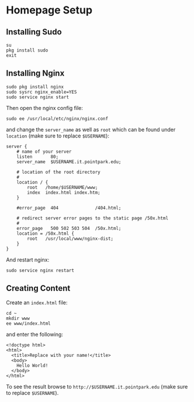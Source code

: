 # Homepage Setup

## Installing Sudo

```
su
pkg install sudo
exit
```

## Installing Nginx

```
sudo pkg install nginx
sudo sysrc nginx_enable=YES
sudo service nginx start
```

Then open the nginx config file:

```
sudo ee /usr/local/etc/nginx/nginx.conf
```

and change the `server_name` as well as `root` which can be found under `location` (make sure to replace `$USERNAME`):

```
server {
    # name of your server
    listen       80;
    server_name  $USERNAME.it.pointpark.edu;

    # location of the root directory
    #
    location / {
        root   /home/$USERNAME/www;
        index  index.html index.htm;
    }

    #error_page  404              /404.html;

    # redirect server error pages to the static page /50x.html
    #
    error_page   500 502 503 504  /50x.html;
    location = /50x.html {
        root   /usr/local/www/nginx-dist;
    }
}
```

And restart nginx:

```
sudo service nginx restart
```

## Creating Content

Create an `index.html` file:

```
cd ~
mkdir www
ee www/index.html
```

and enter the following:

```
<!doctype html>
<html>
  <title>Replace with your name!</title>
  <body>
    Hello World!
  </body>
</html>
```

To see the result browse to `http://$USERNAME.it.pointpark.edu` (make sure to replace `$USERNAME`).
